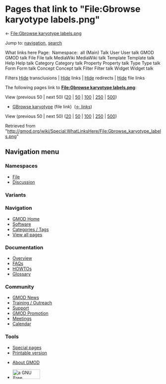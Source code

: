 <div id="mw-page-base" class="noprint">

</div>

<div id="mw-head-base" class="noprint">

</div>

<div id="content" class="mw-body" role="main">

<span id="top"></span>

<div id="mw-js-message" style="display:none;">

</div>



# <span dir="auto">Pages that link to "File:Gbrowse karyotype labels.png"</span>

<div id="bodyContent">

<div id="contentSub">

← [File:Gbrowse karyotype
labels.png](/wiki/File:Gbrowse_karyotype_labels.png "File:Gbrowse karyotype labels.png")

</div>

<div id="jump-to-nav" class="mw-jump">

Jump to: [navigation](#mw-navigation), [search](#p-search)

</div>

<div id="mw-content-text">

What links here Page:  Namespace:  all (Main) Talk User User talk GMOD
GMOD talk File File talk MediaWiki MediaWiki talk Template Template talk
Help Help talk Category Category talk Property Property talk Type Type
talk Form Form talk Concept Concept talk Filter Filter talk Widget
Widget talk

Filters
[Hide](/mediawiki/index.php?title=Special:WhatLinksHere/File:Gbrowse_karyotype_labels.png&hidetrans=1 "Special:WhatLinksHere/File:Gbrowse karyotype labels.png")
transclusions \|
[Hide](/mediawiki/index.php?title=Special:WhatLinksHere/File:Gbrowse_karyotype_labels.png&hidelinks=1 "Special:WhatLinksHere/File:Gbrowse karyotype labels.png")
links \|
[Hide](/mediawiki/index.php?title=Special:WhatLinksHere/File:Gbrowse_karyotype_labels.png&hideredirs=1 "Special:WhatLinksHere/File:Gbrowse karyotype labels.png")
redirects \|
[Hide](/mediawiki/index.php?title=Special:WhatLinksHere/File:Gbrowse_karyotype_labels.png&hideimages=1 "Special:WhatLinksHere/File:Gbrowse karyotype labels.png")
file links

The following pages link to **[File:Gbrowse karyotype
labels.png](/wiki/File:Gbrowse_karyotype_labels.png "File:Gbrowse karyotype labels.png")**:

View (previous 50 \| next 50)
([20](/mediawiki/index.php?title=Special:WhatLinksHere/File:Gbrowse_karyotype_labels.png&limit=20 "Special:WhatLinksHere/File:Gbrowse karyotype labels.png")
\|
[50](/mediawiki/index.php?title=Special:WhatLinksHere/File:Gbrowse_karyotype_labels.png&limit=50 "Special:WhatLinksHere/File:Gbrowse karyotype labels.png")
\|
[100](/mediawiki/index.php?title=Special:WhatLinksHere/File:Gbrowse_karyotype_labels.png&limit=100 "Special:WhatLinksHere/File:Gbrowse karyotype labels.png")
\|
[250](/mediawiki/index.php?title=Special:WhatLinksHere/File:Gbrowse_karyotype_labels.png&limit=250 "Special:WhatLinksHere/File:Gbrowse karyotype labels.png")
\|
[500](/mediawiki/index.php?title=Special:WhatLinksHere/File:Gbrowse_karyotype_labels.png&limit=500 "Special:WhatLinksHere/File:Gbrowse karyotype labels.png"))

- [GBrowse karyotype](/wiki/GBrowse_karyotype "GBrowse karyotype") (file
  link) ‎ <span class="mw-whatlinkshere-tools">([←
  links](/mediawiki/index.php?title=Special:WhatLinksHere&target=GBrowse+karyotype "Special:WhatLinksHere"))</span>

View (previous 50 \| next 50)
([20](/mediawiki/index.php?title=Special:WhatLinksHere/File:Gbrowse_karyotype_labels.png&limit=20 "Special:WhatLinksHere/File:Gbrowse karyotype labels.png")
\|
[50](/mediawiki/index.php?title=Special:WhatLinksHere/File:Gbrowse_karyotype_labels.png&limit=50 "Special:WhatLinksHere/File:Gbrowse karyotype labels.png")
\|
[100](/mediawiki/index.php?title=Special:WhatLinksHere/File:Gbrowse_karyotype_labels.png&limit=100 "Special:WhatLinksHere/File:Gbrowse karyotype labels.png")
\|
[250](/mediawiki/index.php?title=Special:WhatLinksHere/File:Gbrowse_karyotype_labels.png&limit=250 "Special:WhatLinksHere/File:Gbrowse karyotype labels.png")
\|
[500](/mediawiki/index.php?title=Special:WhatLinksHere/File:Gbrowse_karyotype_labels.png&limit=500 "Special:WhatLinksHere/File:Gbrowse karyotype labels.png"))

</div>

<div class="printfooter">

Retrieved from
"<http://gmod.org/wiki/Special:WhatLinksHere/File:Gbrowse_karyotype_labels.png>"

</div>

<div id="catlinks" class="catlinks catlinks-allhidden">

</div>

<div class="visualClear">

</div>

</div>

</div>

<div id="mw-navigation">

## Navigation menu

<div id="mw-head">



<div id="left-navigation">

<div id="p-namespaces" class="vectorTabs" role="navigation"
aria-labelledby="p-namespaces-label">

### Namespaces

- <span id="ca-nstab-image"><a href="/wiki/File:Gbrowse_karyotype_labels.png" accesskey="c"
  title="View the file page [c]">File</a></span>
- <span id="ca-talk"><a
  href="/mediawiki/index.php?title=File_talk:Gbrowse_karyotype_labels.png&amp;action=edit&amp;redlink=1"
  accesskey="t"
  title="Discussion about the content page [t]">Discussion</a></span>

</div>

<div id="p-variants" class="vectorMenu emptyPortlet" role="navigation"
aria-labelledby="p-variants-label">

### 

### Variants[](#)

<div class="menu">

</div>

</div>

</div>

<div id="right-navigation">





</div>



</div>

</div>

</div>

<div id="mw-panel">

<div id="p-logo" role="banner">

<a href="/wiki/Main_Page"
style="background-image: url(http://gmod.org/images/GMOD-cogs.png);"
title="Visit the main page"></a>

</div>

<div id="p-Navigation" class="portal" role="navigation"
aria-labelledby="p-Navigation-label">

### Navigation

<div class="body">

- <span id="n-GMOD-Home">[GMOD Home](/wiki/Main_Page)</span>
- <span id="n-Software">[Software](/wiki/GMOD_Components)</span>
- <span id="n-Categories-.2F-Tags">[Categories /
  Tags](/wiki/Categories)</span>
- <span id="n-View-all-pages">[View all
  pages](/wiki/Special:AllPages)</span>

</div>

</div>

<div id="p-Documentation" class="portal" role="navigation"
aria-labelledby="p-Documentation-label">

### Documentation

<div class="body">

- <span id="n-Overview">[Overview](/wiki/Overview)</span>
- <span id="n-FAQs">[FAQs](/wiki/Category:FAQ)</span>
- <span id="n-HOWTOs">[HOWTOs](/wiki/Category:HOWTO)</span>
- <span id="n-Glossary">[Glossary](/wiki/Glossary)</span>

</div>

</div>

<div id="p-Community" class="portal" role="navigation"
aria-labelledby="p-Community-label">

### Community

<div class="body">

- <span id="n-GMOD-News">[GMOD News](/wiki/GMOD_News)</span>
- <span id="n-Training-.2F-Outreach">[Training /
  Outreach](/wiki/Training_and_Outreach)</span>
- <span id="n-Support">[Support](/wiki/Support)</span>
- <span id="n-GMOD-Promotion">[GMOD
  Promotion](/wiki/GMOD_Promotion)</span>
- <span id="n-Meetings">[Meetings](/wiki/Meetings)</span>
- <span id="n-Calendar">[Calendar](/wiki/Calendar)</span>

</div>

</div>

<div id="p-tb" class="portal" role="navigation"
aria-labelledby="p-tb-label">

### Tools

<div class="body">

- <span id="t-specialpages"><a href="/wiki/Special:SpecialPages" accesskey="q"
  title="A list of all special pages [q]">Special pages</a></span>
- <span id="t-print"><a
  href="/mediawiki/index.php?title=Special:WhatLinksHere/File:Gbrowse_karyotype_labels.png&amp;printable=yes"
  rel="alternate" accesskey="p"
  title="Printable version of this page [p]">Printable version</a></span>

</div>

</div>

</div>

</div>

<div id="footer" role="contentinfo">

- <span id="footer-places-about">[About
  GMOD](/wiki/GMOD:About "GMOD:About")</span>

<!-- -->

- <span id="footer-copyrightico">[<img src="http://www.gnu.org/graphics/gfdl-logo-small.png" width="88"
  height="31" alt="a GNU Free Documentation License" />](http://www.gnu.org/licenses/fdl-1.3.html)</span>


<div style="clear:both">

</div>

</div>
